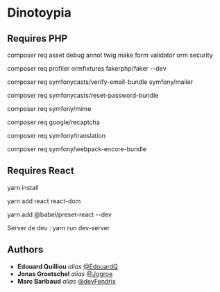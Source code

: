 # Dinotoypia

## Requires PHP

composer req asset debug annot twig make form validator orm security

composer req profiler ormfixtures fakerphp/faker --dev

composer req symfonycasts/verify-email-bundle symfony/mailer

composer req symfonycasts/reset-password-bundle

composer req symfony/mime

composer req google/recaptcha

composer req symfony/translation

composer req symfony/webpack-encore-bundle

## Requires React

yarn install

yarn add react react-dom

yarn add @babel/preset-react --dev

Server de dev : yarn run dev-server

## Authors

* **Edouard Quilliou** _alias_ [@EdouardQ](https://github.com/EdouardQ)
* **Jonas Groetschel** _alias_ [@Jogroe](https://github.com/Jogroe)
* **Marc Baribaud** _alias_ [@devFendrix](https://github.com/devFendrix)
